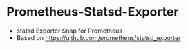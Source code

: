 # Prometheus-Statsd-Exporter

- statsd Exporter Snap for Prometheus
- Based on https://github.com/prometheus/statsd_exporter











